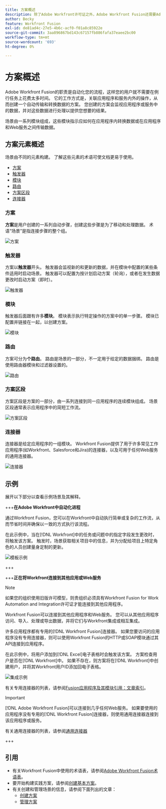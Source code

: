 ```yaml
---
title: 方案概述
description: 除了Adobe Workfront许可证之外，Adobe Workfront Fusion还需要Adobe Workfront Fusion许可证。
author: Becky
feature: Workfront Fusion
exl-id: de81ad4c-27e5-4b6c-acf0-f01a8c85922e
source-git-commit: 3aa896867bd143c67157fb886fafa37eaee2bc00
workflow-type: tm+mt
source-wordcount: '693'
ht-degree: 0%

---
```


# 方案概述

Adobe Workfront Fusion的职责是自动化您的流程，这样您的用户就不需要在例行任务上花费太多时间。 它的工作方式是，关联应用程序和服务内外的操作，从而创建一个自动传输和转换数据的方案。 您创建的方案会监视应用程序或服务中的数据，并对这些数据进行处理以提供您想要的结果。

场景由一系列模块组成，这些模块指示应如何在应用程序内转换数据或在应用程序和Web服务之间传输数据。

## 方案元素概述

场景由不同的元素构建。 了解这些元素的术语可使文档更易于使用。

* [方案](#scenario)
* [触发器](#trigger)
* [模块](#module)
* [路由](#route)
* [方案区段](#scenario-segment)
* [连接器](#connector)

### 方案

**方案**&#x200B;是用户创建的一系列自动步骤，创建这些步骤是为了移动和处理数据。 术语“场景”是指连接步骤的整个组。

![方案](assets/entire-scenario-scenario.png)

### 触发器

方案以&#x200B;**触发器**&#x200B;开头。 触发器会监视新的和更新的数据，并在模块中配置的某些条件适用时启动场景。 触发器可以配置为按计划启动方案（轮询），或者在发生数据更改时启动方案（即时）。

![触发器](assets/scenario-trigger.png)

### 模块

触发器后面跟有许多&#x200B;**模块**。 模块表示执行特定操作的方案中的单一步骤。 模块已配置并链接在一起，以创建方案。

![模块](assets/scenario-module.png)

### 路由

方案可分为&#x200B;**个路由**。 路由是场景的一部分，不一定用于给定的数据捆绑。 路由是使用路由器模块和过滤器设置的。

![路由](assets/scenario-route.png)

### 方案区段

方案区段是方案的一部分，由一系列连接到同一应用程序的连续模块组成。 场景区段通常表示应用程序中的简短工作流。

![方案区段](assets/scenario-segment.png)

### 连接器

连接器是给定应用程序的一组模块。 Workfront Fusion提供了用于许多常见工作应用程序(如Workfront、Salesforce和Jira)的连接器，以及可用于任何Web服务的通用连接器。

![连接器](assets/scenario-connectors.png)

## 示例

展开以下部分以查看示例场景及其解释。

+++**在Adobe Workfront中自动化进程**

通过Workfront Fusion，您可以在Workfront中自动执行简单或复杂的工作流，从而节省时间并确保以一致的方式执行该流程。

在此示例中，当在[!DNL Workfront]中的任务或问题中的指定字段发生更改时，将触发该方案。 触发时，场景获取相关项目中的信息，并为分配给项目上特定角色的人员创建量身定制的更新。

![模板示例](assets/fusion-template-example.png)

+++

+++**正在将Workfront连接到其他应用或Web服务**

>[!NOTE]
>
>如果您的组织使用旧版许可模型，则贵组织必须具有Workfront Fusion for Work Automation and Integration许可证才能连接到其他应用程序。

Workfront Fusion可以连接到其他应用程序和Web服务。 您可以从其他应用程序访问、导入、处理或导出数据，并将它们与Workfront集成或相互集成。

许多应用程序都有专用的[!DNL Workfront Fusion]连接器。 如果您要访问的应用程序没有专用连接器，则可以使用Workfront Fusion的HTTP或SOAP模块通过其API连接到应用程序。

在此示例中，将用户添加到[!DNL Excel]电子表格时会触发该方案。 方案检查用户是否在[!DNL Workfront]中。 如果不存在，则方案将在[!DNL Workfront]中创建用户，并将其Workfront用户ID添加回电子表格。

![集成示例](assets/fusion-integration-example.png)

有关专用连接器的列表，请参阅[Fusion应用程序及其模块引用：文章索引](/help/workfront-fusion/references/apps-and-modules/apps-and-modules-toc.md)。


>[!IMPORTANT]
>
>[!DNL Adobe Workfront Fusion]可以连接到几乎任何Web服务。 如果要使用的应用程序没有专用的[!DNL Workfront Fusion]连接器，则使用通用连接器连接到该应用程序或服务。
>
>有关通用连接器的列表，请参阅[通用连接器](/help/workfront-fusion/references/apps-and-modules/apps-and-modules-toc.md#universal-connectors)

+++

## 引用

* 有关Workfront Fusion中使用的术语表，请参阅[Adobe Workfront Fusion术语表](/help/workfront-fusion/get-started-with-fusion/understand-fusion/fusion-glossary.md)。
* 要开始构建实践方案，请参阅[创建基本方案](/help/workfront-fusion/build-practice-scenarios/create-basic-scenario.md)。
* 有关创建和管理场景的信息，请参阅下面列出的文章：
   * [创建方案](/help/workfront-fusion/create-scenarios/create-scenarios-toc.md)
   * [管理方案](/help/workfront-fusion/manage-scenarios/manage-scenarios-toc.md)

